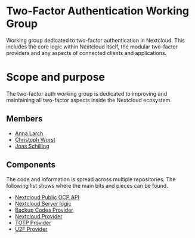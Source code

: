 # Two-Factor Authentication Working Group

Working group dedicated to two-factor authentication in Nextcloud. This includes the core logic within Nextcloud itself, the modular two-factor providers and any aspects of connected clients and applications.

# Scope and purpose

The two-factor auth working group is dedicated to improving and maintaining all two-factor aspects inside the Nextcloud ecosystem.

## Members

* [Anna Larch](https://github.com/miaulalala)
* [Christoph Wurst](https://github.com/ChristophWurst)
* [Joas Schilling](https://github.com/nickvergessen)

## Components

The code and information is spread across multiple repositories. The following list shows where the main bits and pieces can be found.

* [Nextcloud Public OCP API](https://github.com/nextcloud/server/tree/master/lib/public/Authentication/TwoFactorAuth)
* [Nextcloud Server logic](https://github.com/nextcloud/server/tree/master/lib/private/Authentication/TwoFactorAuth)
* [Backup Codes Provider](https://github.com/nextcloud/server/tree/master/apps/twofactor_backupcodes)
* [Nextcloud Provider](https://github.com/nextcloud/twofactor_nextcloud_notification)
* [TOTP Provider](https://github.com/nextcloud/twofactor_totp)
* [U2F Provider](https://github.com/nextcloud/twofactor_u2f)
